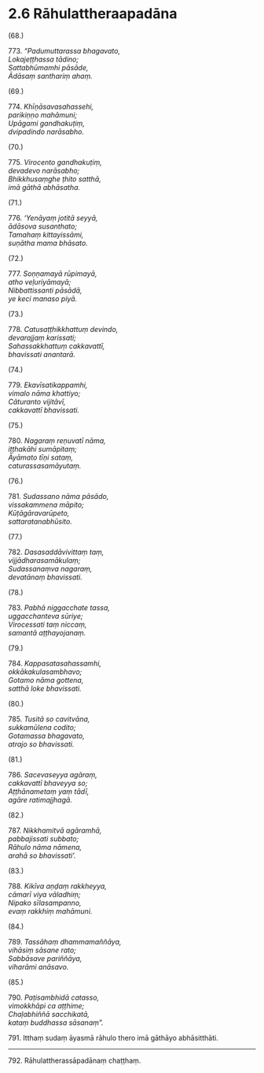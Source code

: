 # 2.6 Rāhulattheraapadāna

(68.)

773\. _“Padumuttarassa bhagavato,_  
_Lokajeṭṭhassa tādino;_  
_Sattabhūmamhi pāsāde,_  
_Ādāsaṃ santhariṃ ahaṃ._  

(69.)

774\. _Khīṇāsavasahassehi,_  
_parikiṇṇo mahāmuni;_  
_Upāgami gandhakuṭiṃ,_  
_dvipadindo narāsabho._  

(70.)

775\. _Virocento gandhakuṭiṃ,_  
_devadevo narāsabho;_  
_Bhikkhusaṃghe ṭhito satthā,_  
_imā gāthā abhāsatha._  

(71.)

776\. _‘Yenāyaṃ jotitā seyyā,_  
_ādāsova susanthato;_  
_Tamahaṃ kittayissāmi,_  
_suṇātha mama bhāsato._  

(72.)

777\. _Soṇṇamayā rūpimayā,_  
_atho veḷuriyāmayā;_  
_Nibbattissanti pāsādā,_  
_ye keci manaso piyā._  

(73.)

778\. _Catusaṭṭhikkhattuṃ devindo,_  
_devarajjaṃ karissati;_  
_Sahassakkhattuṃ cakkavattī,_  
_bhavissati anantarā._  

(74.)

779\. _Ekavīsatikappamhi,_  
_vimalo nāma khattiyo;_  
_Cāturanto vijitāvī,_  
_cakkavattī bhavissati._  

(75.)

780\. _Nagaraṃ reṇuvatī nāma,_  
_iṭṭhakāhi sumāpitaṃ;_  
_Āyāmato tīṇi sataṃ,_  
_caturassasamāyutaṃ._  

(76.)

781\. _Sudassano nāma pāsādo,_  
_vissakammena māpito;_  
_Kūṭāgāravarūpeto,_  
_sattaratanabhūsito._  

(77.)

782\. _Dasasaddāvivittaṃ taṃ,_  
_vijjādharasamākulaṃ;_  
_Sudassanaṃva nagaraṃ,_  
_devatānaṃ bhavissati._  

(78.)

783\. _Pabhā niggacchate tassa,_  
_uggacchanteva sūriye;_  
_Virocessati taṃ niccaṃ,_  
_samantā aṭṭhayojanaṃ._  

(79.)

784\. _Kappasatasahassamhi,_  
_okkākakulasambhavo;_  
_Gotamo nāma gottena,_  
_satthā loke bhavissati._  

(80.)

785\. _Tusitā so cavitvāna,_  
_sukkamūlena codito;_  
_Gotamassa bhagavato,_  
_atrajo so bhavissati._  

(81.)

786\. _Sacevaseyya agāraṃ,_  
_cakkavattī bhaveyya so;_  
_Aṭṭhānametaṃ yaṃ tādī,_  
_agāre ratimajjhagā._  

(82.)

787\. _Nikkhamitvā agāramhā,_  
_pabbajissati subbato;_  
_Rāhulo nāma nāmena,_  
_arahā so bhavissati’._  

(83.)

788\. _Kikīva aṇḍaṃ rakkheyya,_  
_cāmarī viya vāladhiṃ;_  
_Nipako sīlasampanno,_  
_evaṃ rakkhiṃ mahāmuni._  

(84.)

789\. _Tassāhaṃ dhammamaññāya,_  
_vihāsiṃ sāsane rato;_  
_Sabbāsave pariññāya,_  
_viharāmi anāsavo._  

(85.)

790\. _Paṭisambhidā catasso,_  
_vimokkhāpi ca aṭṭhime;_  
_Chaḷabhiññā sacchikatā,_  
_kataṃ buddhassa sāsanaṃ”._  

791\. Itthaṃ sudaṃ āyasmā rāhulo thero imā gāthāyo abhāsitthāti.

---

792\. Rāhulattherassāpadānaṃ chaṭṭhaṃ.
